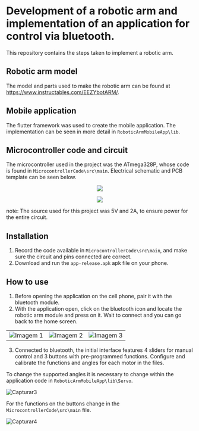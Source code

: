 # Development of a robotic arm and implementation of an application for control via bluetooth.

This repository contains the steps taken to implement a robotic arm.

## Robotic arm model

The model and parts used to make the robotic arm can be found at https://www.instructables.com/EEZYbotARM/.

## Mobile application

The flutter framework was used to create the mobile application. The implementation can be seen in more detail in `RoboticArmMobileApp\lib`.

## Microcontroller code and circuit

The microcontroller used in the project was the ATmega328P, whose code is found in `MicrocontrollerCode\src\main`. Electrical schematic and PCB template can be seen below. 
<p align="center">
<img src="https://github.com/FernandoLKS/Robotic-Arm-Design/assets/114883109/08c7d99d-65fa-4570-92b9-b0e8893cceab"/>
</p>
<p align="center">
<img src="https://github.com/FernandoLKS/Robotic-Arm-Design/assets/114883109/575b5276-9920-4490-b5dc-23ee91dc96e4"/>
</p>

note: The source used for this project was 5V and 2A, to ensure power for the entire circuit.

## Installation

1. Record the code available in `MicrocontrollerCode\src\main`, and make sure the circuit and pins connected are correct.
2. Download and run the `app-release.apk` apk file on your phone.

## How to use

1. Before opening the application on the cell phone, pair it with the bluetooth module.
2. With the application open, click on the bluetooth icon and locate the robotic arm module and press on it. Wait to connect and you can go back to the home screen.
<p align="center">
  <table>
    <tr>
      <td align="center">
        <img src="https://github.com/FernandoLKS/Robotic-Arm-Design/raw/main/assets/114883109/3c1c3229-ff31-4038-a5e2-44fa35ace971/WhatsApp%20Image%202023-06-26%20at%2020.34.30.png" alt="Imagem 1" />
      </td>
      <td align="center">
        <img src="https://github.com/FernandoLKS/Robotic-Arm-Design/raw/main/assets/114883109/b5cff57e-beba-4a0b-8a4b-40104a58a8de/WhatsApp%20Image%202023-06-26%20at%2020.34.30%20(1).png" alt="Imagem 2" />
      </td>
      <td align="center">
        <img src="https://github.com/FernandoLKS/Robotic-Arm-Design/raw/main/assets/114883109/70a3f96a-2299-49fc-8d8e-3c4cbaaa04c5/WhatsApp%20Image%202023-06-26%20at%2020.34.30%20(2).png" alt="Imagem 3" />
      </td>
    </tr>
  </table>
</p>


3. Connected to bluetooth, the initial interface features 4 sliders for manual control and 3 buttons with pre-programmed functions. Configure and calibrate the functions and angles for each motor in the files. 

To change the supported angles it is necessary to change within the application code in `RoboticArmMobileApp\lib\Servo`.

![Capturar3](https://github.com/FernandoLKS/Robotic-Arm-Design/assets/114883109/48424106-be40-4c6a-835a-20bb36aa5ad5)

For the functions on the buttons change in the `MicrocontrollerCode\src\main` file.

![Capturar4](https://github.com/FernandoLKS/Robotic-Arm-Design/assets/114883109/b59ee277-8055-486f-8952-131f70d7135f)
